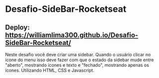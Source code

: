 # Desafio-SideBar-Rocketseat
## Deploy: https://williamlima300.github.io/Desafio-SideBar-Rocketseat/
Neste desafio você deve criar uma sidebar. Quando o usuário clicar no ícone do menu isso deve fazer com que o estado da sidebar mude entre "aberto", mostrando ícones e texto e "fechado", mostrando apenas os ícones. Utilizando HTML, CSS e Javascript.
